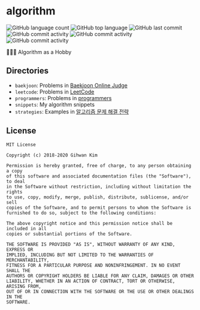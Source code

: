 # algorithm

![GitHub language count](https://img.shields.io/github/languages/count/ghkim3221/algorithm)
![GitHub top language](https://img.shields.io/github/languages/top/ghkim3221/algorithm)
![GitHub last commit](https://img.shields.io/github/last-commit/ghkim3221/algorithm)
![GitHub commit activity](https://img.shields.io/github/commit-activity/y/ghkim3221/algorithm)
![GitHub commit activity](https://img.shields.io/github/commit-activity/m/ghkim3221/algorithm)
![GitHub commit activity](https://img.shields.io/github/commit-activity/w/ghkim3221/algorithm)

👨🏻‍💻 Algorithm as a Hobby

## Directories

- `baekjoon`: Problems in [Baekjoon Online Judge]
- `leetcode`: Problems in [LeetCode]
- `programmers`: Problems in [programmers]
- `snippets`: My algorithm snippets
- `strategies`: Examples in [알고리즘 문제 해결 전략]

## License

```
MIT License

Copyright (c) 2018-2020 Gihwan Kim

Permission is hereby granted, free of charge, to any person obtaining a copy
of this software and associated documentation files (the "Software"), to deal
in the Software without restriction, including without limitation the rights
to use, copy, modify, merge, publish, distribute, sublicense, and/or sell
copies of the Software, and to permit persons to whom the Software is
furnished to do so, subject to the following conditions:

The above copyright notice and this permission notice shall be included in all
copies or substantial portions of the Software.

THE SOFTWARE IS PROVIDED "AS IS", WITHOUT WARRANTY OF ANY KIND, EXPRESS OR
IMPLIED, INCLUDING BUT NOT LIMITED TO THE WARRANTIES OF MERCHANTABILITY,
FITNESS FOR A PARTICULAR PURPOSE AND NONINFRINGEMENT. IN NO EVENT SHALL THE
AUTHORS OR COPYRIGHT HOLDERS BE LIABLE FOR ANY CLAIM, DAMAGES OR OTHER
LIABILITY, WHETHER IN AN ACTION OF CONTRACT, TORT OR OTHERWISE, ARISING FROM,
OUT OF OR IN CONNECTION WITH THE SOFTWARE OR THE USE OR OTHER DEALINGS IN THE
SOFTWARE.
```

[baekjoon online judge]: https://www.acmicpc.net
[LeetCode]: https://leetcode.com
[programmers]: https://programmers.co.kr
[알고리즘 문제 해결 전략]: http://book.algospot.com
